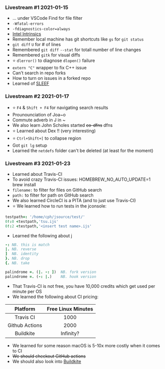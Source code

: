 ### Livestream #1 2021-01-15
* ... under VSCode Find for file filter
* `-Wfatal-errors`
* `-fdiagnostics-color=always`
* [Intel Intrinsics](https://software.intel.com/sites/landingpage/IntrinsicsGuide/)
* Remember local machine has git shortcuts like `gs` for `git status`
* `git diff` `U` for # of lines
* Remembered `git diff` `--stat` for totall number of line changes
* Remembered `gitk` for visual diffs
* :star: `dlerror()` to diagnose `dlopen()` failure
* `extern "C"` wrapper to fix C++ issue
* Can't search in repo forks
* How to turn on issues in a forked repo
* Learned of [SLEEF](https://sleef.org/)

### Livestream #2 2021-01-17
* :star: `F4` & `Shift + F4` for navigating search results
* Prounounciation of Joa~o
* Commute adverb in J in ~
* We also learn John Scholes started ~~co-dfns~~ dfns
* :star: Learned about Dex !! (very interesting)
* :star: `Ctrl+Shift+[` to collapse region
* Got `git lg` setup
* Learned the `netdefs` folder can't be deleted (at least for the moment)

### Livestream #3 2021-01-23
* Learned about Travis-CI
* To avoid crazy Travis-CI issues: HOMEBREW_NO_AUTO_UPDATE=1 brew install
* `filename:` to filter for files on GitHub search
* `path:` to filter for path on GitHub search
* We also learned CircleCI is a PITA (and to just use Travis-CI)
* :star: We learned how to run tests in the jconsole:
```ijs
testpath=: '/home/cph/jsource/test/'
0!:0 <testpath,'tsu.ijs'
0!:2 <testpath,'<insert test name>.ijs'
```
* Learned the following about j
```ijs
-: NB. this is match
|. NB. reverse
]  NB. identity
}. NB. drop
{. NB. take

palindrome =. (|. -: ])  NB. fork version
palindrome =. (-: |.)    NB. hook version
```
* That Travis-CI is not free, you have 10,000 credits which get used per minute per OS 
* We learned the following about CI pricing:

|    Platform    | Free Linux Minutes |
| :------------: | :----------------: |
|   Travis CI    |        1000        |
| Github Actions |        2000        |
|   Buildkite    |     Infinity?      |

* We learned for some reason macOS is 5-10x more costly when it comes to CI
* ~~We should checkout GitHub actions~~
* We should also look into [Buildkite](https://buildkite.com/)
